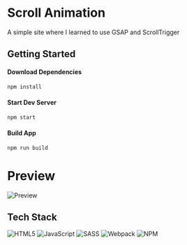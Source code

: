 # Scroll Animation #

A simple site where I learned to use GSAP and ScrollTrigger

## Getting Started

#### Download Dependencies ####

```bash
npm install
```

#### Start Dev Server ####

```bash
npm start
```

#### Build App ####

```bash
npm run build
```
 
 # Preview


![Preview](https://user-images.githubusercontent.com/66550003/213733716-5fb9e0ab-873b-4e51-a11d-b5d22be34f2b.gif)


## Tech Stack ##

![HTML5](https://img.shields.io/badge/html5-%23E34F26.svg?style=for-the-badge&logo=html5&logoColor=white) ![JavaScript](https://img.shields.io/badge/javascript-%23323330.svg?style=for-the-badge&logo=javascript&logoColor=%23F7DF1E) ![SASS](https://img.shields.io/badge/SASS-hotpink.svg?style=for-the-badge&logo=SASS&logoColor=white) ![Webpack](https://img.shields.io/badge/webpack-%238DD6F9.svg?style=for-the-badge&logo=webpack&logoColor=black) ![NPM](https://img.shields.io/badge/NPM-%23CB3837.svg?style=for-the-badge&logo=npm&logoColor=white)
